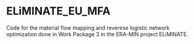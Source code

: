 # ELiMINATE_EU_MFA
Code for the material flow mapping and reverese logistic network optimization done in Work Package 3 in the ERA-MIN project ELiMINATE.
